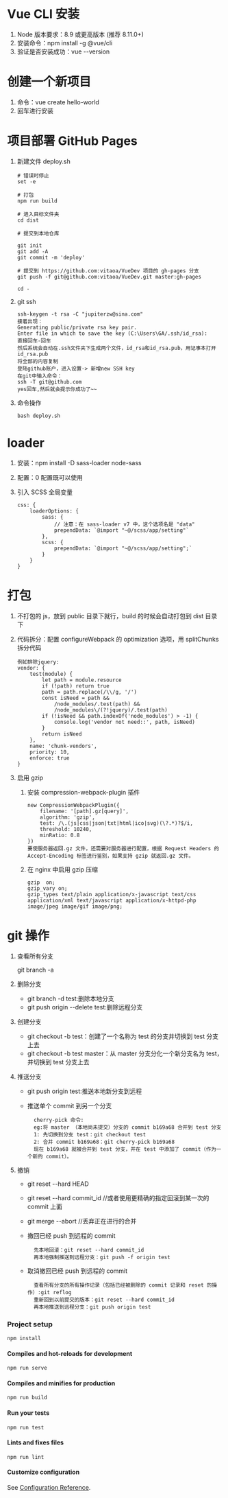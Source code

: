 # Vue CLI 安装

1. Node 版本要求：8.9 或更高版本 (推荐 8.11.0+)
1. 安装命令：npm install -g @vue/cli
1. 验证是否安装成功：vue --version

# 创建一个新项目

1. 命令：vue create hello-world
1. 回车进行安装

# 项目部署 GitHub Pages

1.  新建文件 deploy.sh

    > >

        # 错误时停止
        set -e

        # 打包
        npm run build

        # 进入目标文件夹
        cd dist

        # 提交到本地仓库

        git init
        git add -A
        git commit -m 'deploy'

        # 提交到 https://github.com:vitaoa/VueDev 项目的 gh-pages 分支
        git push -f git@github.com:vitaoa/VueDev.git master:gh-pages

        cd -

1.  git ssh

    > >

        ssh-keygen -t rsa -C "jupiterzw@sina.com"
        接着出现：
        Generating public/private rsa key pair.
        Enter file in which to save the key (C:\Users\GA/.ssh/id_rsa):
        直接回车-回车
        然后系统会自动在.ssh文件夹下生成两个文件，id_rsa和id_rsa.pub，用记事本打开id_rsa.pub
        将全部的内容复制
        登陆github账户，进入设置-> 新增new SSH key
        在git中输入命令：
        ssh -T git@github.com
        yes回车,然后就会提示你成功了~~

1.  命令操作
    > >
        bash deploy.sh

# loader

1.  安装：npm install -D sass-loader node-sass

1.  配置：0 配置既可以使用

1.  引入 SCSS 全局变量
    > >
        css: {
            loaderOptions: {
                sass: {
                    // 注意：在 sass-loader v7 中，这个选项名是 "data"
                    prependData: `@import "~@/scss/app/setting"`
                },
                scss: {
                    prependData: `@import "~@/scss/app/setting";`
                }
            }
        }

# 打包

1.  不打包的 js，放到 public 目录下就行，build 的时候会自动打包到 dist 目录下
1.  代码拆分：配置 configureWebpack 的 optimization 选项，用 splitChunks 拆分代码
    > >
        例如排除jquery:
        vendor: {
            test(module) {
                let path = module.resource
                if (!path) return true
                path = path.replace(/\\/g, '/')
                const isNeed = path &&
                    /node_modules/.test(path) &&
                    /node_modules\/(?!jquery)/.test(path)
                if (!isNeed && path.indexOf('node_modules') > -1) {
                    console.log('vendor not need::', path, isNeed)
                }
                return isNeed
            },
            name: 'chunk-vendors',
            priority: 10,
            enforce: true
        }
1.  启用 gzip

    1.  安装 compression-webpack-plugin 插件

        > >

            new CompressionWebpackPlugin({
                filename: '[path].gz[query]',
                algorithm: 'gzip',
                test: /\.(js|css|json|txt|html|ico|svg)(\?.*)?$/i,
                threshold: 10240,
                minRatio: 0.8
            })
            要使服务器返回.gz 文件，还需要对服务器进行配置，根据 Request Headers 的 Accept-Encoding 标签进行鉴别，如果支持 gzip 就返回.gz 文件。

    1.  在 nginx 中启用 gzip 压缩
        > >
            gzip  on;
            gzip_vary on;
            gzip_types text/plain application/x-javascript text/css application/xml text/javascript application/x-httpd-php image/jpeg image/gif image/png;

# git 操作

1.  查看所有分支

    git branch -a

1.  删除分支

    - git branch -d test:删除本地分支
    - git push origin --delete test:删除远程分支

1.  创建分支

    - git checkout -b test：创建了一个名称为 test 的分支并切换到 test 分支上去
    - git checkout -b test master：从 master 分支分化一个新分支名为 test，并切换到 test 分支上去

1.  推送分支

    - git push origin test:推送本地新分支到远程
    - 推送单个 commit 到另一个分支

            cherry-pick 命令:
            eg:将 master （本地尚未提交）分支的 commit b169a68 合并到 test 分支
            1: 先切换到分支 test：git checkout test
            2: 合并 commit b169a68：git cherry-pick b169a68
            现在 b169a68 就被合并到 test 分支，并在 test 中添加了 commit（作为一个新的 commit）。

1.  撤销

    - git reset --hard HEAD
    - git reset --hard commit_id //或者使用更精确的指定回滚到某一次的 commit 上面
    - git merge --abort //丢弃正在进行的合并
    - 撤回已经 push 到远程的 commit

            先本地回滚：git reset --hard commit_id
            再本地强制推送到远程分支：git push -f origin test

    - 取消撤回已经 push 到远程的 commit

            查看所有分支的所有操作记录（包括已经被删除的 commit 记录和 reset 的操作）:git reflog
            重新回到以前提交的版本：git reset --hard commit_id
            再本地推送到远程分支：git push origin test

### Project setup

```
npm install
```

#### Compiles and hot-reloads for development

```
npm run serve
```

#### Compiles and minifies for production

```
npm run build
```

#### Run your tests

```
npm run test
```

#### Lints and fixes files

```
npm run lint
```

#### Customize configuration

See [Configuration Reference](https://cli.vuejs.org/config/).
